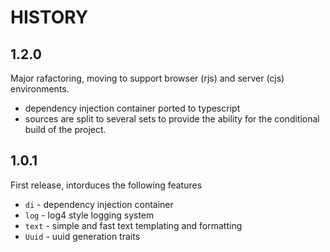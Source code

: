 HISTORY
=======

1.2.0
-----

Major rafactoring, moving to support browser (rjs) and server (cjs) environments.

- dependency injection container ported to typescript
- sources are split to several sets to provide the ability for the conditional build of the project.

1.0.1
-----

First release, intorduces the following features

- `di` - dependency injection container
- `log` - log4 style logging system
- `text` - simple and fast text templating and formatting
- `Uuid` - uuid generation traits